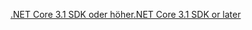 [<span data-ttu-id="a1ffb-101">.NET Core 3.1 SDK oder höher</span><span class="sxs-lookup"><span data-stu-id="a1ffb-101">.NET Core 3.1 SDK or later</span></span>](https://dotnet.microsoft.com/download/dotnet-core/3.1)
